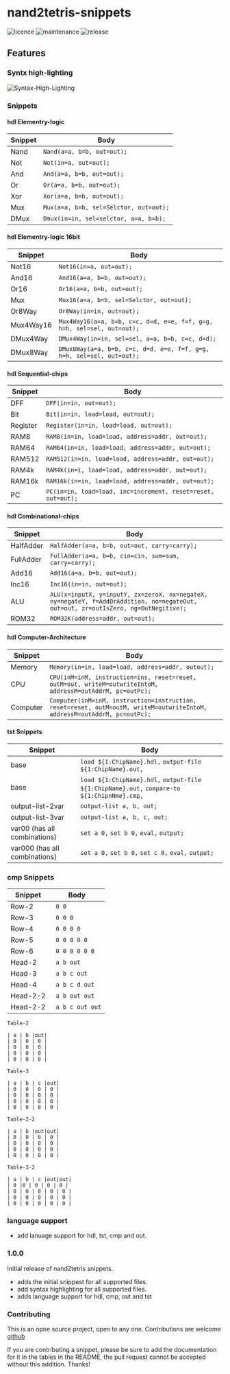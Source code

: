 
# nand2tetris-snippets

  

![licence](https://img.shields.io/bower/l/Mi) ![maintenance](https://img.shields.io/maintenance/yes/2020) ![release](https://img.shields.io/github/v/release/lukeJEdwards/nand2tetris-snippets)
  

## Features

### Syntx high-lighting

![Syntax-High-Lighting](https://github.com/lukeJEdwards/nand2tetris-snippets/blob/master/images/Syntax-high-lighting.PNG?raw=true)

### Snippets

#### hdl Elementry-logic

| Snippet | Body |
| ------- | -------------------------------------- |
| Nand | `Nand(a=a, b=b, out=out);` |
| Not | `Not(in=a, out=out);` |
| And | `And(a=a, b=b, out=out);` |
| Or | `Or(a=a, b=b, out=out);` |
| Xor | `Xor(a=a, b=b, out=out);` |
| Mux | `Mux(a=a, b=b, sel=Selctor, out=out);` |
| DMux | `Dmux(in=in, sel=selctor, a=a, b=b);` |

#### hdl Elementry-logic 16bit
  
| Snippet | Body |
| --------- | ---------------------------------------------------------------------- |
| Not16 | `Not16(in=a, out=out);` |
| And16 | `And16(a=a, b=b, out=out);` |
| Or16 | `Or16(a=a, b=b, out=out);` |
| Mux | `Mux16(a=a, b=b, sel=Selctor, out=out);` |
| Or8Way | `Or8Way(in=in, out=out);` |
| Mux4Way16 | `Mux4Way16(a=a, b=b, c=c, d=d, e=e, f=f, g=g, h=h, sel=sel, out=out);` |
| DMux4Way | `DMux4Way(in=in, sel=sel, a=a, b=b, c=c, d=d);` |
| DMux8Way | `DMux8Way(a=a, b=b, c=c, d=d, e=e, f=f, g=g, h=h, sel=sel, out=out);` |

#### hdl Sequential-chips

| Snippet | Body |
| -------- | ------------------------------------------------------------ |
| DFF | `DFF(in=in, out=out);` |
| Bit | `Bit(in=in, load=load, out=out);` |
| Register | `Register(in=in, load=load, out=out);` |
| RAM8 | `RAM8(in=in, load=load, address=addr, out=out);` |
| RAM64 | `RAM64(in=in, load=load, address=addr, out=out);` |
| RAM512 | `RAM512(in=in, load=load, address=addr, out=out);` |
| RAM4k | `RAM4k(in=i, load=load, address=addr, out=out);` |
| RAM16k | `RAM16k(in=in, load=load, address=addr, out=out);` |
| PC | `PC(in=in, load=load, inc=increment, reset=reset, out=out);` |

#### hdl Combinational-chips

| Snippet | Body |
| --------- | ---------------------------------------------------------------------------------------------------------------------------------- |
| HalfAdder | `HalfAdder(a=a, b=b, out=out, carry=carry);` |
| FullAdder | `FullAdder(a=a, b=b, cin=cin, sum=sum, carry=carry);` |
| Add16 | `Add16(a=a, b=b, out=out);` |
| Inc16 | `Inc16(in=in, out=out);` |
| ALU | `ALU(x=inputX, y=inputY, zx=zeroX, nx=negateX, ny=negateY, f=AddOrAddition, no=negateOut, out=out, zr=outIsZero, ng=OutNegitive);` |
| ROM32 | `ROM32K(address=addr, out=out);` |

#### hdl Computer-Architecture

| Snippet | Body |
| -------- | ------------------------------------------------------------------------------------------------------------------------ |
| Memory | `Memory(in=in, load=load, address=addr, outout);` |
| CPU | `CPU(inM=inM, instruction=ins, reset=reset, outM=out, writeM=outwriteIntoM, addressM=outAddrM, pc=outPc);` |
| Computer | `Computer(inM=inM, instruction=instruction, reset=reset, outM=outM, writeM=outwriteIntoM, addressM=outAddrM, pc=outPc);` |

#### tst Snippets

| Snippet | Body |
| ----------------------------- | ------------------------------------------------------------------------------------------ |
| base | `load ${1:ChipName}.hdl,`  `output-file ${1:ChipName}.out,` |
| base | `load ${1:ChipName}.hdl,`  `output-file ${1:ChipName}.out,`  `compare-to ${1:ChipnNme}.cmp,` |
| output-list-2var | `output-list a, b, out;` |
| output-list-3var | `output-list a, b, c, out;` |
| var00 (has all combinations) | `set a 0,`  `set b 0,`  `eval,`  `output;` |
| var000 (has all combinations) | `set a 0,`  `set b 0,`  `set c 0,`  `eval,`  `output;` |

### cmp Snippets

| Snippet  | Body             |
| -------- | ---------------- |
| Row-2    | ` 0 0`           |
| Row-3    | ` 0 0 0`         |
| Row-4    | ` 0 0 0 0`       |
| Row-5    | ` 0 0 0 0 0`     |
| Row-6    | ` 0 0 0 0 0 0`   |
| Head-2   | ` a b out`       |
| Head-3   | ` a b c out`     |
| Head-4   | ` a b c d out`   |
| Head-2-2 | ` a b out out`   |
| Head-2-2 | ` a b c out out` |

`Table-2`
```
| a | b |out|
| 0 | 0 | 0 |
| 0 | 0 | 0 |
| 0 | 0 | 0 |
| 0 | 0 | 0 |
```

`Table-3`
```
| a | b | c |out|
| 0 | 0 | 0 | 0 |
| 0 | 0 | 0 | 0 |
| 0 | 0 | 0 | 0 |
| 0 | 0 | 0 | 0 |
```
`Table-2-2`
```
| a | b |out|out|
| 0 | 0 | 0 | 0 |
| 0 | 0 | 0 | 0 |
| 0 | 0 | 0 | 0 |
| 0 | 0 | 0 | 0 |
```
`Table-3-2`
```
| a | b | c |out|out|
| 0 |0 | 0 | 0 | 0 |
| 0 | 0 | 0 | 0 | 0 |
| 0 | 0 | 0 | 0 | 0 |
| 0 | 0 | 0 | 0 | 0 |
```

### language support
- add lanuage support for hdl, tst, cmp and out.

### 1.0.0
Initial release of nand2tetris snippets.
- adds the initial snippest for all supported files.
- add syntax highlighting for all supported files.
- adds language support for hdl, cmp, out and tst

### Contributing
This is an opne source project, open to any one. Contributions are welcome [github](https://github.com/lukeJEdwards/nand2tetris-snippets)

If you are contributing a snippet, please be sure to add the documentation for it in the tables in the README, the pull request cannot be accepted without this addition. Thanks!
